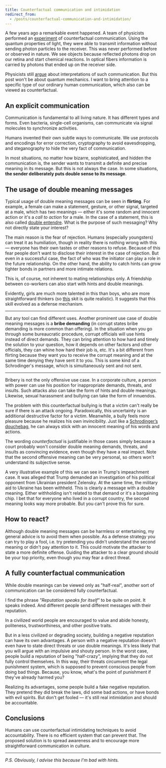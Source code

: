 ```yaml
---
title: Counterfactual communication and intimidation
redirect_from:
  - /posts/counterfactual-communication-and-intimidation/
--- 
```


A few years ago a remarkable event happened. A team of physicists performed an [experiment](https://www.pnas.org/content/114/19/4920) of counterfactual communication. Using the quantum properties of light, they were able to transmit information without sending photon particles to the receiver. This was never performed before or observed in nature. We see objects because reflected photons drop on our retina and start chemical reactions. In optical fibers information is carried by photons that ended up on the receiver side. 

Physicists still [argue](https://www.scientificamerican.com/article/nil-communication-how-to-send-a-message-without-sending-anything-at-all/) about interpretations of such communication. But this post won't be about quantum mechanics. I want to bring attention to a specific type of our ordinary human communication, which also can be viewed as counterfactual. 

## An explicit communication 

Communication is fundamental to all living nature. It has different types and forms. Even bacteria, single-cell organisms, can communicate via signal molecules to synchronize activities. 

Humans invented their own subtle ways to communicate. We use protocols and encodings for error correction, cryptography to avoid eavesdropping, and steganography to hide the very fact of communication. 

In most situations, no matter how bizarre, sophisticated, and hidden the communication is, the sender wants to transmit a definite and precise meaning in its message. But this is not always the case. In some situations, __the sender deliberately puts double sense to its message__. 

## The usage of double meaning messages

Typical usage of double meaning messages can be seen in __flirting__. For example, a female can make a statement, gesture, or other signal, targeted at a male, which has two meanings — either it's some random and innocent action or it's a _call to action_ for a male. In the case of a statement, this is also called [double entendre](https://en.wikipedia.org/wiki/Double_entendre). What is the purpose of such messaging? Why not directly state your interest? 

The main reason is the fear of rejection. Humans (especially youngsters) can treat it as humiliation, though in reality there is nothing wrong with this — everyone has their own tastes or other reasons to refuse. Because of this fear people don't want to disclose their interest in the case of rejection. But even in a successful case, the fact of who was the initiator can play a role in the future relationship. On the other hand, the ability to catch hints can grow tighter bonds in partners and more intimate relations. 

This is, of course, not inherent to mating relationships only. A friendship between co-workers can also start with hints and double meanings. 

Evidently, girls are much more talented in this than boys, who are more straightforward thinkers (so [this](https://twitter.com/9GAG/status/1326241059635081220) skit is quite realistic). It suggests that this skill evolved as a defense mechanism. 

---

But any tool can find different uses. Another prominent use case of double meaning messages is a __bribe demanding__ (in corrupt states bribe demanding is more common than offering). In the situation when you go through some bureaucratic procedure, corrupt officials will use hints instead of direct demands. They can bring attention to how hard and timely the solution to your question, how it depends on other factors and other officials, they can whine how hard their job is, etc. It's a bit different from flirting because they want you to receive the corrupt meaning and at the same time denying they have sent it to you. This is some kind of a Schrodinger's message, which is simultaneously sent and not sent.

---

Bribery is not the only offensive use case. In a corporate culture, a person with power can use his position for inappropriate demands, threats, and insults. Such attacks also can take the form of hints and double meanings. Likewise, sexual harassment and bullying can take the form of innuendos. 

The problem with this counterfactual bullying is that a victim can't really be sure if there is an attack ongoing. Paradoxically, this uncertainty is an additional destructive factor for a victim. Meanwhile, a bully feels more pleasure because he realizes his own invincibility. Just like a [Schrodinger’s douchebag](https://www.urbandictionary.com/define.php?term=schrodinger%E2%80%99s%20douchebag), he can always stick with an innocent meaning of his words and actions. 

The wording _counterfactual_ is justifiable in those cases simply because a court probably won't consider double meaning demands, threats, and insults as convincing evidence, even though they have a real impact. Note that the second offensive meaning can be very personal, so others won't understand its subjective sense. 

A very illustrative example of this we can see in Trump's impeachment case. It was alleged that Trump demanded an investigation of his political opponent from Ukrainian president Zelensky. At the same time, the military aid to Ukraine has been withheld. This is clearly a message with a double meaning. Either withholding isn't related to that demand or it's a bargaining chip. I bet that for everyone who lived in a corrupt country, the second meaning looks way more probable. But you can't prove this for sure. 

## How to react?

Although double meaning messages can be harmless or entertaining, my general advice is to avoid them when possible. As a defense strategy you can try to play a fool, i.e. try pretending you didn't understand the second meaning or didn't pay attention to it. This could motivate the attacker to state a more definite offense. Guiding the attacker to a clear ground should be your top priority, even though you may fear a direct threat. 

## A fully counterfactual communication

While double meanings can be viewed only as "half-real", another sort of communication can be considered fully counterfactual. 

I find the phrase _"Reputation speaks for itself"_ to be quite on point. It speaks indeed. And different people send different messages with their reputation. 

In a civilized world people are encouraged to value and abide  honesty, politeness, trustworthiness, and other positive traits. 

But in a less civilized or degrading society, building a negative reputation can have its own advantages. A person with a negative reputation doesn't even have to state direct threats or use double meanings. It's less likely that you will argue with an impulsive and shouty person. In the worst case, people build a reputation of being "half-crazy", implying that they do not fully control themselves. In this way, their threats circumvent the legal punishment system, which is supposed to prevent conscious people from doing bad things. Because, you know, what's the point of punishment if they've already harmed you?  

Realizing its advantages, some people build a fake negative reputation. They pretend they did break the laws, did some bad actions, or have bonds with evil spirits. But don't get fooled — it's still real intimidation and should be accountable. 

## Conclusions 

Humans can use counterfactual intimidating techniques to avoid accountability. There is no efficient system that can prevent that. The proposed solution is to spread awareness and to encourage more straightforward communication in culture. 

---

_P.S. Obviously, I advise this because I'm bad with hints._
